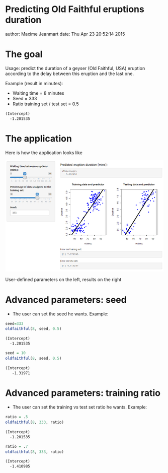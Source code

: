 Predicting Old Faithful eruptions duration
========================================================
author: Maxime Jeanmart
date: Thu Apr 23 20:52:14 2015

The goal
========================================================

Usage: predict the duration of a geyser (Old Faithful, USA) eruption according
to the delay between this eruption and the last one.

Example (result in minutes):
- Waiting time = 8 minutes
- Seed = 333
- Ratio training set / test set = 0.5


```
(Intercept) 
  -1.201535 
```

The application
========================================================
Here is how the application looks like

![Old faithful application](oldfaithful.PNG)

User-defined parameters on the left, results on the right


Advanced parameters: seed
========================================================
- The user can set the seed he wants. Example:

```r
seed=333
oldfaithful(8, seed, 0.5)
```

```
(Intercept) 
  -1.201535 
```

```r
seed = 10
oldfaithful(8, seed, 0.5)
```

```
(Intercept) 
   -1.31971 
```

Advanced parameters: training ratio
========================================================
- The user can set the training vs test set ratio he wants. Example:

```r
ratio = .5
oldfaithful(8, 333, ratio)
```

```
(Intercept) 
  -1.201535 
```

```r
ratio = .7
oldfaithful(8, 333, ratio)
```

```
(Intercept) 
  -1.410985 
```
